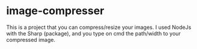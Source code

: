 # image-compresser
This is a project that you can compress/resize your images. I used NodeJs with the Sharp (package), and you type on cmd the path/width to your compressed image. 

